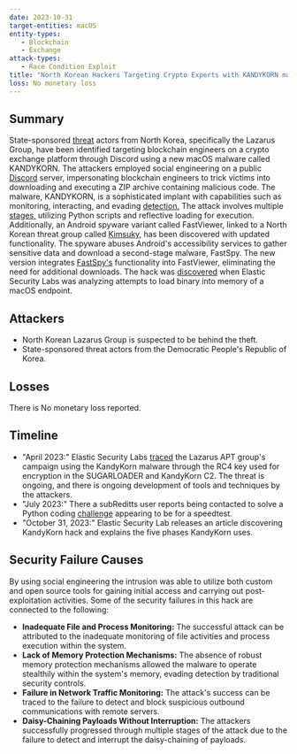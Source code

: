 ```yaml
---
date: 2023-10-31
target-entities: macOS
entity-types:
   - Blockchain
   - Exchange
attack-types:
   - Race Condition Exploit
title: "North Korean Hackers Targeting Crypto Experts with KANDYKORN macOS Malware."
loss: No monetary loss
---
```


## Summary

State-sponsored [threat](https://thehackernews.com/2023/11/north-korean-hackers-tageting-crypto.html) actors from North Korea, specifically the Lazarus Group, have been identified targeting blockchain engineers on a crypto exchange platform through Discord using a new macOS malware called KANDYKORN. The attackers employed social engineering on a public [Discord](https://www.bitdegree.org/crypto/news/lazarus-group-targets-crypto-engineers-with-stealthy-macos-malware) server, impersonating blockchain engineers to trick victims into downloading and executing a ZIP archive containing malicious code. The malware, KANDYKORN, is a sophisticated implant with capabilities such as monitoring, interacting, and evading [detection.](https://thehackernews.com/2023/11/north-korean-hackers-tageting-crypto.html) The attack involves multiple [stages,](https://www.elastic.co/security-labs/elastic-catches-dprk-passing-out-kandykorn) utilizing Python scripts and reflective loading for execution. Additionally, an Android spyware variant called FastViewer, linked to a North Korean threat group called [Kimsuky,](https://izoologic.com/2022/11/08/north-korean-kimsuky-group-used-three-malware-strains-in-attacks/) has been discovered with updated functionality. The spyware abuses Android's accessibility services to gather sensitive data and download a second-stage malware, FastSpy. The new version integrates [FastSpy's](https://izoologic.com/2022/11/08/north-korean-kimsuky-group-used-three-malware-strains-in-attacks/)  functionality into FastViewer, eliminating the need for additional downloads. The hack was [discovered](https://www.elastic.co/security-labs/elastic-catches-dprk-passing-out-kandykorn) when Elastic Security Labs was analyzing attempts to load binary into memory of a macOS endpoint. 

## Attackers

   - North Korean Lazarus Group is suspected to be behind the theft.
   - State-sponsored threat actors from the Democratic People's Republic of Korea.

## Losses

There is No monetary loss reported.

## Timeline
   - "April 2023:" Elastic Security Labs [traced](https://www.elastic.co/security-labs/elastic-catches-dprk-passing-out-kandykorn) the Lazarus APT group's campaign using the KandyKorn malware through the RC4 key used for encryption in the SUGARLOADER and KandyKorn C2. The threat is ongoing, and there is ongoing development of tools and techniques by the attackers.
   - "July 2023:" There a subReditts user reports being contacted to solve a Python coding [challenge](https://www.elastic.co/security-labs/elastic-catches-dprk-passing-out-kandykorn.) appearing to be for a speedtest.  	 	
   - "October 31, 2023:" Elastic Security Lab releases an article discovering KandyKorn hack and explains the five phases KandyKorn uses.

## Security Failure Causes

By using social engineering the intrusion was able to utilize both custom and open source tools for gaining initial access and carrying out post-exploitation activities. Some of the security failures in this hack are connected to the following:

   - **Inadequate File and Process Monitoring:**
The successful attack can be attributed to the inadequate monitoring of file activities and process execution within the system.
   - **Lack of Memory Protection Mechanisms:**
The absence of robust memory protection mechanisms allowed the malware to operate stealthily within the system's memory, evading detection by traditional security controls.
   - **Failure in Network Traffic Monitoring:**
The attack's success can be traced to the failure to detect and block suspicious outbound communications with remote servers.
   - **Daisy-Chaining Payloads Without Interruption:**
The attackers successfully progressed through multiple stages of the attack due to the failure to detect and interrupt the daisy-chaining of payloads.
